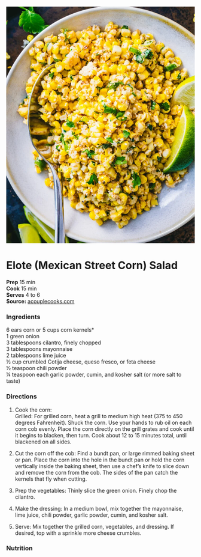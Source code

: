 [![](/images/Elote-Salad-010.webp)](https://www.acouplecooks.com/wp-content/uploads/2021/06/Elote-Salad-010.jpg)

#  Elote (Mexican Street Corn) Salad

**Prep** 15 min  
**Cook** 15 min  
**Serves** 4 to 6  
**Source:** [acouplecooks.com](https://www.acouplecooks.com/elote-salad/)

###  Ingredients

6 ears corn or 5 cups corn kernels*  
1 green onion  
3 tablespoons cilantro, finely chopped  
3 tablespoons mayonnaise  
2 tablespoons lime juice  
½ cup crumbled Cotija cheese, queso fresco, or feta cheese  
½ teaspoon chili powder  
¼ teaspoon each garlic powder, cumin, and kosher salt (or more salt to taste)  


###  Directions

1. Cook the corn:   
Grilled: For grilled corn, heat a grill to medium high heat (375 to 450 degrees Fahrenheit). Shuck the corn. Use your hands to rub oil on each corn cob evenly. Place the corn directly on the grill grates and cook until it begins to blacken, then turn. Cook about 12 to 15 minutes total, until blackened on all sides.  

2. Cut the corn off the cob: Find a bundt pan, or large rimmed baking sheet or pan. Place the corn into the hole in the bundt pan or hold the corn vertically inside the baking sheet, then use a chef’s knife to slice down and remove the corn from the cob. The sides of the pan catch the kernels that fly when cutting.   

3. Prep the vegetables: Thinly slice the green onion. Finely chop the cilantro.  

4. Make the dressing: In a medium bowl, mix together the mayonnaise, lime juice, chili powder, garlic powder, cumin, and kosher salt.  

5. Serve: Mix together the grilled corn, vegetables, and dressing. If desired, top with a sprinkle more cheese crumbles.  

###  Nutrition

